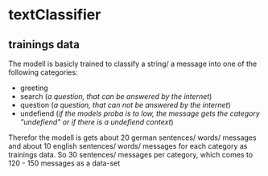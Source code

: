 # textClassifier

## trainings data

The modell is basicly trained to classify a string/ a message into one of the following categories:

- greeting
- search (*a question, that can be answered by the internet*)
- question (*a question, that can not be answered by the internet*)
- undefiend (*if the models proba is to low, the message gets the category "undefiend" or if there is a undefiend context*)

Therefor the modell is gets about 20 german sentences/ words/ messages and about 10 english sentences/ words/ messages for each category as trainings data. So 30 sentences/ messages per category, which comes to 120 - 150 messages as a data-set

